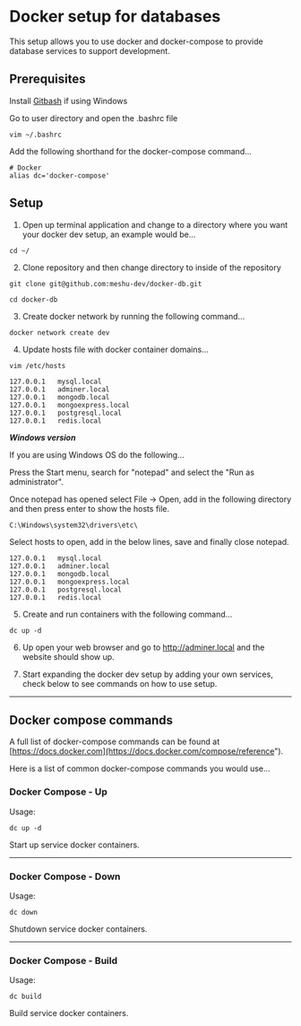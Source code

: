 # Docker setup for databases

This setup allows you to use docker and docker-compose to provide database services to support development.

## Prerequisites

Install [Gitbash](https://gitforwindows.org/) if using Windows

Go to user directory and open the .bashrc file

```
vim ~/.bashrc
```
    
Add the following shorthand for the docker-compose command...

```
# Docker
alias dc='docker-compose'
```

## Setup

1. Open up terminal application and change to a directory where you want your docker dev setup, an example would be...

```
cd ~/
```

2. Clone repository and then change directory to inside of the repository

```
git clone git@github.com:meshu-dev/docker-db.git
```

```
cd docker-db
```

3. Create docker network by running the following command...

```
docker network create dev
```

4. Update hosts file with docker container domains...

```
vim /etc/hosts
```

```
127.0.0.1   mysql.local
127.0.0.1   adminer.local
127.0.0.1   mongodb.local
127.0.0.1   mongoexpress.local
127.0.0.1   postgresql.local
127.0.0.1   redis.local
```

***Windows version***

If you are using Windows OS do the following...

Press the Start menu, search for "notepad" and select the "Run as administrator".

Once notepad has opened select File -> Open, add in the following directory and then press enter to show the hosts file.

```
C:\Windows\system32\drivers\etc\
```

Select hosts to open, add in the below lines, save and finally close notepad.

```
127.0.0.1   mysql.local
127.0.0.1   adminer.local
127.0.0.1   mongodb.local
127.0.0.1   mongoexpress.local
127.0.0.1   postgresql.local
127.0.0.1   redis.local
```

5. Create and run containers with the following command...

```
dc up -d
```

6. Up open your web browser and go to http://adminer.local and the website should show up.

7. Start expanding the docker dev setup by adding your own services, check below to see commands on how to use setup.

___

## Docker compose commands

A full list of docker-compose commands can be found at [https://docs.docker.com](https://docs.docker.com/compose/reference").

Here is a list of common docker-compose commands you would use...

### Docker Compose - Up

Usage:
```
dc up -d
```

Start up service docker containers.

___

### Docker Compose - Down

Usage:
```
dc down
```

Shutdown service docker containers.

___

### Docker Compose - Build

Usage:
```
dc build
```
Build service docker containers.
